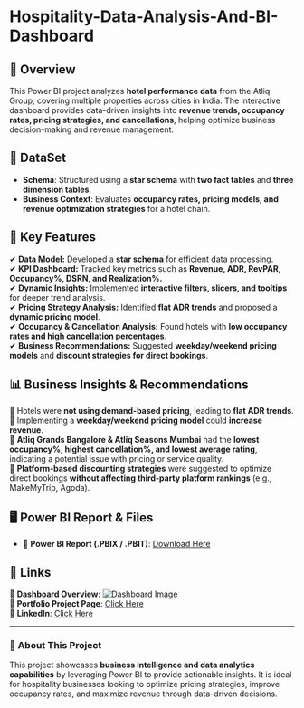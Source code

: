 # Hospitality-Data-Analysis-And-BI-Dashboard
## **📌 Overview**
This Power BI project analyzes **hotel performance data** from the Atliq Group, covering multiple properties across cities in India. The interactive dashboard provides data-driven insights into **revenue trends, occupancy rates, pricing strategies, and cancellations**, helping optimize business decision-making and revenue management.

## **📂 DataSet**
- **Schema**: Structured using a **star schema** with **two fact tables** and **three dimension tables**.
- **Business Context**: Evaluates **occupancy rates, pricing models, and revenue optimization strategies** for a hotel chain.

## **🔹 Key Features**
✔ **Data Model:** Developed a **star schema** for efficient data processing.  
✔ **KPI Dashboard:** Tracked key metrics such as **Revenue, ADR, RevPAR, Occupancy%, DSRN, and Realization%.**  
✔ **Dynamic Insights:** Implemented **interactive filters, slicers, and tooltips** for deeper trend analysis.  
✔ **Pricing Strategy Analysis:** Identified **flat ADR trends** and proposed a **dynamic pricing model**.  
✔ **Occupancy & Cancellation Analysis:** Found hotels with **low occupancy rates and high cancellation percentages**.  
✔ **Business Recommendations:** Suggested **weekday/weekend pricing models** and **discount strategies for direct bookings**.  

## **📊 Business Insights & Recommendations**
🔹 Hotels were **not using demand-based pricing**, leading to **flat ADR trends**.  
🔹 Implementing a **weekday/weekend pricing model** could **increase revenue**.  
🔹 **Atliq Grands Bangalore & Atliq Seasons Mumbai** had the **lowest occupancy%, highest cancellation%, and lowest average rating**, indicating a potential issue with 
  pricing or service quality.  
🔹 **Platform-based discounting strategies** were suggested to optimize direct bookings **without affecting third-party platform rankings** (e.g., MakeMyTrip, Agoda).

## **🖥️ Power BI Report & Files**
- 📄 **Power BI Report (.PBIX / .PBIT)**: [Download Here](https://drive.google.com/drive/folders/19DvArths-RAZNM-H2pLkZZZdUdHjVV6C?usp=sharing)   

## **🔗 Links**
📌 **Dashboard Overview**: ![Dashboard Image](link_here)    
📌 **Portfolio Project Page**: [Click Here]([portfolio_link](https://s1nen.github.io/Portfolio-Website/))  
📌 **LinkedIn**: [Click Here]([linkedin_link](https://www.linkedin.com/in/mohammedsinanak/))  

---
### 🚀 **About This Project**
This project showcases **business intelligence and data analytics capabilities** by leveraging Power BI to provide actionable insights. It is ideal for hospitality businesses looking to optimize pricing strategies, improve occupancy rates, and maximize revenue through data-driven decisions.
